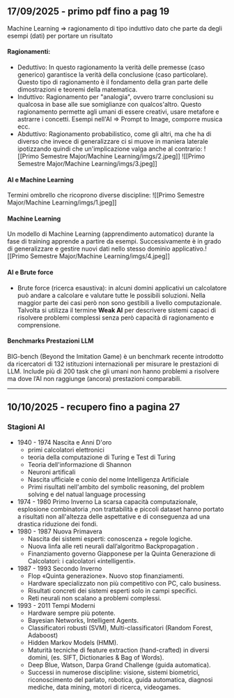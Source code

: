 ## 17/09/2025 - primo pdf fino a pag 19
Machine Learning => ragionamento di tipo induttivo dato che parte da degli esempi (dati) per portare un risultato
#### Ragionamenti:
- Deduttivo: 
	In questo ragionamento la verità delle premesse (caso generico) garantisce la verità della conclusione (caso particolare).
	Questo tipo di ragionamento è il fondamento della gran parte delle dimostrazioni e teoremi della matematica.
- Induttivo:
	Ragionamento per "analogia", ovvero trarre conclusioni su qualcosa in base alle sue somiglianze con qualcos'altro.
	Questo ragionamento permette agli umani di essere creativi, usare metafore e astrarre i concetti.
	Esempi nell'AI => Prompt to Image, comporre musica ecc.
- Abduttivo:
	Ragionamento probabilistico, come gli altri, ma che ha di diverso che invece di generalizzare ci si muove in maniera laterale ipotizzando quindi che un'implicazione valga anche al contrario:
	![[Primo Semestre Major/Machine Learning/imgs/2.jpeg]]
![[Primo Semestre Major/Machine Learning/imgs/3.jpeg]]
#### AI e Machine Learning
Termini ombrello che ricoprono diverse discipline:
![[Primo Semestre Major/Machine Learning/imgs/1.jpeg]]
#### Machine Learning
Un modello di Machine Learning (apprendimento automatico) durante la fase di training apprende a partire da esempi. Successivamente è in grado di generalizzare e gestire nuovi dati nello stesso dominio applicativo.![[Primo Semestre Major/Machine Learning/imgs/4.jpeg]]
#### AI e Brute force
- Brute force (ricerca esaustiva): in alcuni domini applicativi un calcolatore può andare a calcolare e valutare tutte le possibili soluzioni.
  Nella maggior parte dei casi però non sono gestibili a livello computazionale.
Talvolta si utilizza il termine **Weak AI** per descrivere sistemi capaci di risolvere problemi complessi senza però capacità di ragionamento e comprensione.
#### Benchmarks Prestazioni LLM
BIG-bench (Beyond the Imitation Game) è un benchmark recente introdotto da ricercatori di 132 istituzioni internazionali per misurare le prestazioni di LLM.
Include più di 200 task che gli umani non hanno problemi a risolvere ma dove l’AI non raggiunge (ancora) prestazioni comparabili.

----
## 10/10/2025 - recupero fino a pagina 27
### Stagioni AI
- 1940 - 1974  Nascita e Anni D'oro
	- primi calcolatori elettronici
	- teoria della computazione di Turing e Test di Turing
	- Teoria dell'informazione di Shannon
	- Neuroni artificali
	- Nascita ufficiale e conio del nome Intelligenza Artificiale
	- Primi risultati nell'ambito del symbolic reasoning, del problem solving e del natual language processing 
- 1974 - 1980 Primo Inverno
	La scarsa capacità computazionale, esplosione combinatoria ,non trattabilità e piccoli dataset hanno portato a risultati non all'altezza delle aspettative e di conseguenza ad una drastica riduzione dei fondi.
- 1980 - 1987 Nuova Primavera
	- Nascita dei sistemi esperti: conoscenza + regole logiche.
	- Nuova linfa alle reti neurali dall’algoritmo Backpropagation .
	- Finanziamento governo Giapponese per la Quinta Generazione di Calcolatori: i calcolatori «intelligenti».
- 1987 - 1993 Secondo Inverno 
	- Flop «Quinta generazione». Nuovo stop finanziamenti.
	- Hardware specializzato non più competitivo con PC, calo business.
	- Risultati concreti dei sistemi esperti solo in campi specifici.
	- Reti neurali non scalano a problemi complessi.
- 1993 - 2011 Tempi Moderni
	- Hardware sempre più potente.
	- Bayesian Networks, Intelligent Agents.
	- Classificatori robusti (SVM), Multi-classificatori (Random Forest, Adaboost)
	- Hidden Markov Models (HMM).
	- Maturità tecniche di feature extraction (hand-crafted) in diversi domini, (es. SIFT, Dictionaries & Bag of Words).
	- Deep Blue, Watson, Darpa Grand Challenge (guida automatica). 
	- Successi in numerose discipline: visione, sistemi biometrici, riconoscimento del parlato, robotica, guida automatica, diagnosi mediche, data mining, motori di ricerca, videogames.

